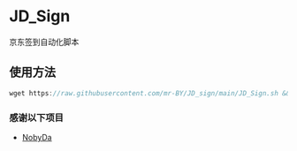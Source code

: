 # JD_Sign
京东签到自动化脚本

## 使用方法
```javascript
wget https://raw.githubusercontent.com/mr-BY/JD_sign/main/JD_Sign.sh && bash JD_Sign.sh
```

### 感谢以下项目
* [NobyDa](https://github.com/NobyDa/Script)
